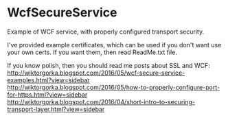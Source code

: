 # WcfSecureService
Example of WCF service, with properly configured transport security.

I've provided example certificates, which can be used if you don't want use your own certs. If you want them, then read ReadMe.txt file.

If you know polish, then you should read me posts about SSL and WCF:
http://wiktorgorka.blogspot.com/2016/05/wcf-secure-service-examples.html?view=sidebar
http://wiktorgorka.blogspot.com/2016/05/how-to-properly-configure-port-for-https.html?view=sidebar
http://wiktorgorka.blogspot.com/2016/04/short-intro-to-securing-transport-layer.html?view=sidebar